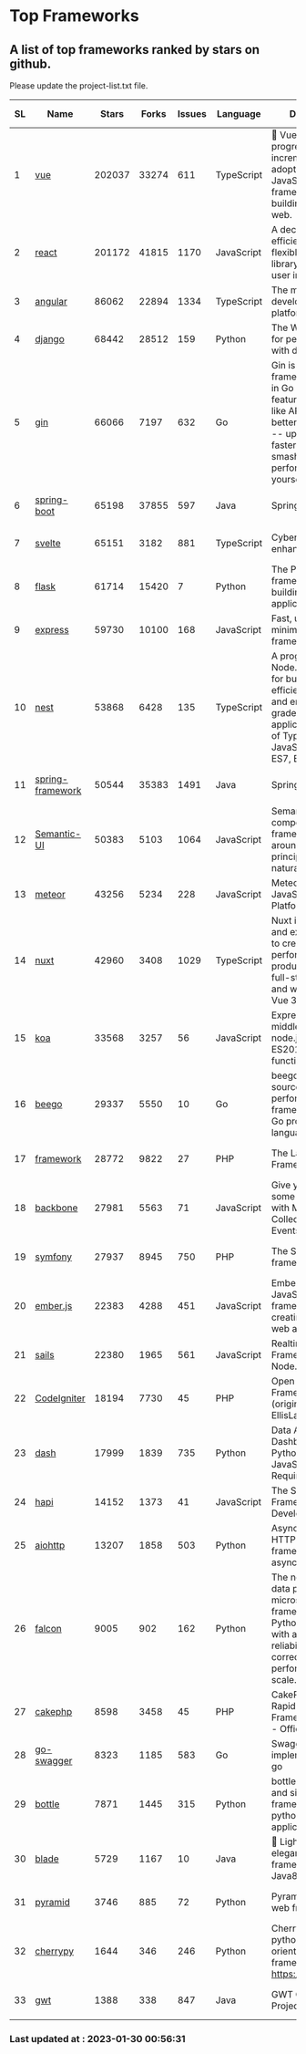# Top Frameworks
## A list of top frameworks ranked by stars on github.  
Please update the project-list.txt file.

| SL| Name  | Stars| Forks| Issues | Language | Description | Last Commit |
| --| ------| -----| ---- | ------ | -------- | ----------- | ----------- |
| 1 | [vue](https://github.com/vuejs/vue) | 202037 | 33274 | 611 | TypeScript | 🖖 Vue.js is a progressive, incrementally-adoptable JavaScript framework for building UI on the web. | 2023-01-12 14:47:00 |
| 2 | [react](https://github.com/facebook/react) | 201172 | 41815 | 1170 | JavaScript | A declarative, efficient, and flexible JavaScript library for building user interfaces. | 2023-01-28 01:08:26 |
| 3 | [angular](https://github.com/angular/angular) | 86062 | 22894 | 1334 | TypeScript | The modern web developer’s platform | 2023-01-27 17:07:19 |
| 4 | [django](https://github.com/django/django) | 68442 | 28512 | 159 | Python | The Web framework for perfectionists with deadlines. | 2023-01-27 20:49:54 |
| 5 | [gin](https://github.com/gin-gonic/gin) | 66066 | 7197 | 632 | Go | Gin is a HTTP web framework written in Go (Golang). It features a Martini-like API with much better performance -- up to 40 times faster. If you need smashing performance, get yourself some Gin. | 2023-01-20 01:51:42 |
| 6 | [spring-boot](https://github.com/spring-projects/spring-boot) | 65198 | 37855 | 597 | Java | Spring Boot | 2023-01-27 05:45:57 |
| 7 | [svelte](https://github.com/sveltejs/svelte) | 65151 | 3182 | 881 | TypeScript | Cybernetically enhanced web apps | 2023-01-28 16:51:35 |
| 8 | [flask](https://github.com/pallets/flask) | 61714 | 15420 | 7 | Python | The Python micro framework for building web applications. | 2023-01-20 21:50:23 |
| 9 | [express](https://github.com/expressjs/express) | 59730 | 10100 | 168 | JavaScript | Fast, unopinionated, minimalist web framework for node. | 2022-11-02 01:13:10 |
| 10 | [nest](https://github.com/nestjs/nest) | 53868 | 6428 | 135 | TypeScript | A progressive Node.js framework for building efficient, scalable, and enterprise-grade server-side applications on top of TypeScript & JavaScript (ES6, ES7, ES8) 🚀 | 2023-01-27 07:30:51 |
| 11 | [spring-framework](https://github.com/spring-projects/spring-framework) | 50544 | 35383 | 1491 | Java | Spring Framework | 2023-01-29 13:21:15 |
| 12 | [Semantic-UI](https://github.com/Semantic-Org/Semantic-UI) | 50383 | 5103 | 1064 | JavaScript | Semantic is a UI component framework based around useful principles from natural language. | 2023-01-11 17:05:32 |
| 13 | [meteor](https://github.com/meteor/meteor) | 43256 | 5234 | 228 | JavaScript | Meteor, the JavaScript App Platform | 2023-01-18 20:06:13 |
| 14 | [nuxt](https://github.com/nuxt/nuxt) | 42960 | 3408 | 1029 | TypeScript | Nuxt is an intuitive and extendable way to create type-safe, performant and production-grade full-stack web apps and websites with Vue 3. | 2023-01-29 14:06:53 |
| 15 | [koa](https://github.com/koajs/koa) | 33568 | 3257 | 56 | JavaScript | Expressive middleware for node.js using ES2017 async functions | 2023-01-02 06:55:07 |
| 16 | [beego](https://github.com/beego/beego) | 29337 | 5550 | 10 | Go | beego is an open-source, high-performance web framework for the Go programming language. | 2023-01-20 05:49:03 |
| 17 | [framework](https://github.com/laravel/framework) | 28772 | 9822 | 27 | PHP | The Laravel Framework. | 2023-01-29 23:34:40 |
| 18 | [backbone](https://github.com/jashkenas/backbone) | 27981 | 5563 | 71 | JavaScript | Give your JS App some Backbone with Models, Views, Collections, and Events | 2023-01-04 11:09:21 |
| 19 | [symfony](https://github.com/symfony/symfony) | 27937 | 8945 | 750 | PHP | The Symfony PHP framework | 2023-01-29 10:32:45 |
| 20 | [ember.js](https://github.com/emberjs/ember.js) | 22383 | 4288 | 451 | JavaScript | Ember.js - A JavaScript framework for creating ambitious web applications | 2023-01-23 16:00:08 |
| 21 | [sails](https://github.com/balderdashy/sails) | 22380 | 1965 | 561 | JavaScript | Realtime MVC Framework for Node.js | 2023-01-20 21:22:40 |
| 22 | [CodeIgniter](https://github.com/bcit-ci/CodeIgniter) | 18194 | 7730 | 45 | PHP | Open Source PHP Framework (originally from EllisLab) | 2023-01-26 22:11:27 |
| 23 | [dash](https://github.com/plotly/dash) | 17999 | 1839 | 735 | Python | Data Apps & Dashboards for Python. No JavaScript Required. | 2023-01-24 14:47:02 |
| 24 | [hapi](https://github.com/hapijs/hapi) | 14152 | 1373 | 41 | JavaScript | The Simple, Secure Framework Developers Trust | 2023-01-25 15:41:45 |
| 25 | [aiohttp](https://github.com/aio-libs/aiohttp) | 13207 | 1858 | 503 | Python | Asynchronous HTTP client/server framework for asyncio and Python | 2023-01-14 14:58:57 |
| 26 | [falcon](https://github.com/falconry/falcon) | 9005 | 902 | 162 | Python | The no-magic web data plane API and microservices framework for Python developers, with a focus on reliability, correctness, and performance at scale. | 2023-01-18 20:42:26 |
| 27 | [cakephp](https://github.com/cakephp/cakephp) | 8598 | 3458 | 45 | PHP | CakePHP: The Rapid Development Framework for PHP - Official Repository | 2023-01-27 16:10:57 |
| 28 | [go-swagger](https://github.com/go-swagger/go-swagger) | 8323 | 1185 | 583 | Go | Swagger 2.0 implementation for go | 2023-01-16 18:25:58 |
| 29 | [bottle](https://github.com/bottlepy/bottle) | 7871 | 1445 | 315 | Python | bottle.py is a fast and simple micro-framework for python web-applications. | 2022-09-05 15:24:52 |
| 30 | [blade](https://github.com/lets-blade/blade) | 5729 | 1167 | 10 | Java | :rocket: Lightning fast and elegant mvc framework for Java8 | 2022-05-10 12:38:06 |
| 31 | [pyramid](https://github.com/Pylons/pyramid) | 3746 | 885 | 72 | Python | Pyramid - A Python web framework | 2023-01-29 18:16:05 |
| 32 | [cherrypy](https://github.com/cherrypy/cherrypy) | 1644 | 346 | 246 | Python | CherryPy is a pythonic, object-oriented HTTP framework.      https://cherrypy.dev | 2023-01-09 16:26:47 |
| 33 | [gwt](https://github.com/gwtproject/gwt) | 1388 | 338 | 847 | Java | GWT Open Source Project | 2023-01-12 13:59:04 |

### Last updated at : 2023-01-30 00:56:31
